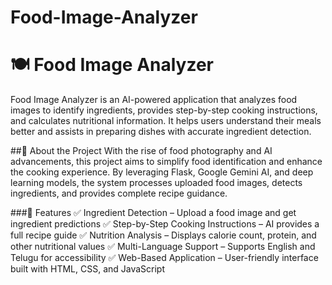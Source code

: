 # Food-Image-Analyzer
# 🍽️ Food Image Analyzer
Food Image Analyzer is an AI-powered application that analyzes food images to identify ingredients, provides step-by-step cooking instructions, and calculates nutritional information. It helps users understand their meals better and assists in preparing dishes with accurate ingredient detection.

##📌 About the Project
With the rise of food photography and AI advancements, this project aims to simplify food identification and enhance the cooking experience. By leveraging Flask, Google Gemini AI, and deep learning models, the system processes uploaded food images, detects ingredients, and provides complete recipe guidance.

###🌟 Features
✅ Ingredient Detection – Upload a food image and get ingredient predictions
✅ Step-by-Step Cooking Instructions – AI provides a full recipe guide
✅ Nutrition Analysis – Displays calorie count, protein, and other nutritional values
✅ Multi-Language Support – Supports English and Telugu for accessibility
✅ Web-Based Application – User-friendly interface built with HTML, CSS, and JavaScript
